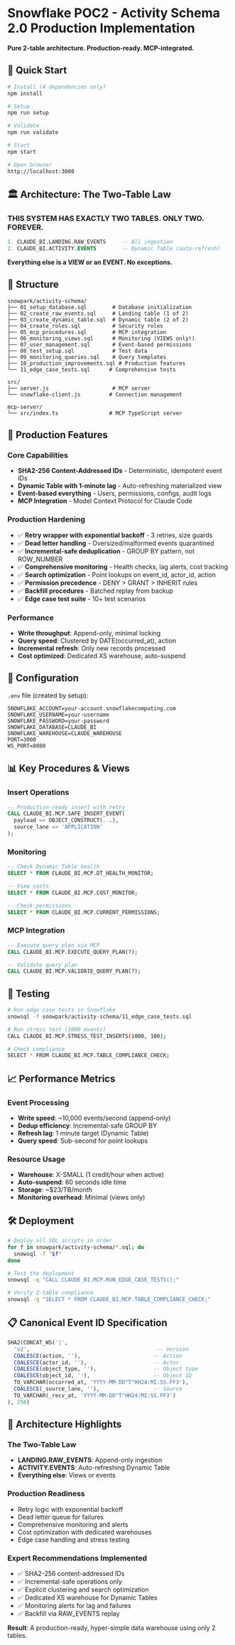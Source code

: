 # Snowflake POC2 - Activity Schema 2.0 Production Implementation

**Pure 2-table architecture. Production-ready. MCP-integrated.**

## 🚀 Quick Start

```bash
# Install (4 dependencies only)
npm install

# Setup
npm run setup

# Validate
npm run validate

# Start
npm start

# Open browser
http://localhost:3000
```

## 🏛️ Architecture: The Two-Table Law

### THIS SYSTEM HAS EXACTLY TWO TABLES. ONLY TWO. FOREVER.

```sql
1. CLAUDE_BI.LANDING.RAW_EVENTS     -- All ingestion
2. CLAUDE_BI.ACTIVITY.EVENTS        -- Dynamic Table (auto-refresh)
```

**Everything else is a VIEW or an EVENT. No exceptions.**

## 📁 Structure

```
snowpark/activity-schema/
├── 01_setup_database.sql        # Database initialization
├── 02_create_raw_events.sql     # Landing table (1 of 2)
├── 03_create_dynamic_table.sql  # Dynamic table (2 of 2)
├── 04_create_roles.sql          # Security roles
├── 05_mcp_procedures.sql        # MCP integration
├── 06_monitoring_views.sql      # Monitoring (VIEWS only!)
├── 07_user_management.sql       # Event-based permissions
├── 08_test_setup.sql            # Test data
├── 09_monitoring_queries.sql    # Query templates
├── 10_production_improvements.sql # Production features
└── 11_edge_case_tests.sql      # Comprehensive tests

src/
├── server.js                    # MCP server
└── snowflake-client.js         # Connection management

mcp-server/
└── src/index.ts                # MCP TypeScript server
```

## 🚀 Production Features

### Core Capabilities
- **SHA2-256 Content-Addressed IDs** - Deterministic, idempotent event IDs
- **Dynamic Table with 1-minute lag** - Auto-refreshing materialized view
- **Event-based everything** - Users, permissions, configs, audit logs
- **MCP Integration** - Model Context Protocol for Claude Code

### Production Hardening
- ✅ **Retry wrapper with exponential backoff** - 3 retries, size guards
- ✅ **Dead letter handling** - Oversized/malformed events quarantined
- ✅ **Incremental-safe deduplication** - GROUP BY pattern, not ROW_NUMBER
- ✅ **Comprehensive monitoring** - Health checks, lag alerts, cost tracking
- ✅ **Search optimization** - Point lookups on event_id, actor_id, action
- ✅ **Permission precedence** - DENY > GRANT > INHERIT rules
- ✅ **Backfill procedures** - Batched replay from backup
- ✅ **Edge case test suite** - 10+ test scenarios

### Performance
- **Write throughput**: Append-only, minimal locking
- **Query speed**: Clustered by DATE(occurred_at), action
- **Incremental refresh**: Only new records processed
- **Cost optimized**: Dedicated XS warehouse, auto-suspend

## 🔧 Configuration

`.env` file (created by setup):
```env
SNOWFLAKE_ACCOUNT=your-account.snowflakecomputing.com
SNOWFLAKE_USERNAME=your-username
SNOWFLAKE_PASSWORD=your-password
SNOWFLAKE_DATABASE=CLAUDE_BI
SNOWFLAKE_WAREHOUSE=CLAUDE_WAREHOUSE
PORT=3000
WS_PORT=8080
```

## 📊 Key Procedures & Views

### Insert Operations
```sql
-- Production-ready insert with retry
CALL CLAUDE_BI.MCP.SAFE_INSERT_EVENT(
  payload => OBJECT_CONSTRUCT(...),
  source_lane => 'APPLICATION'
);
```

### Monitoring
```sql
-- Check Dynamic Table health
SELECT * FROM CLAUDE_BI.MCP.DT_HEALTH_MONITOR;

-- View costs
SELECT * FROM CLAUDE_BI.MCP.COST_MONITOR;

-- Check permissions
SELECT * FROM CLAUDE_BI.MCP.CURRENT_PERMISSIONS;
```

### MCP Integration
```sql
-- Execute query plan via MCP
CALL CLAUDE_BI.MCP.EXECUTE_QUERY_PLAN(?);

-- Validate query plan
CALL CLAUDE_BI.MCP.VALIDATE_QUERY_PLAN(?);
```

## 🧪 Testing

```bash
# Run edge case tests in Snowflake
snowsql -f snowpark/activity-schema/11_edge_case_tests.sql

# Run stress test (1000 events)
CALL CLAUDE_BI.MCP.STRESS_TEST_INSERTS(1000, 100);

# Check compliance
SELECT * FROM CLAUDE_BI.MCP.TABLE_COMPLIANCE_CHECK;
```

## 📈 Performance Metrics

### Event Processing
- **Write speed**: ~10,000 events/second (append-only)
- **Dedup efficiency**: Incremental-safe GROUP BY
- **Refresh lag**: 1 minute target (Dynamic Table)
- **Query speed**: Sub-second for point lookups

### Resource Usage
- **Warehouse**: X-SMALL (1 credit/hour when active)
- **Auto-suspend**: 60 seconds idle time
- **Storage**: ~$23/TB/month
- **Monitoring overhead**: Minimal (views only)

## 🛠️ Deployment

```bash
# Deploy all SQL scripts in order
for f in snowpark/activity-schema/*.sql; do
  snowsql -f "$f"
done

# Test the deployment
snowsql -q "CALL CLAUDE_BI.MCP.RUN_EDGE_CASE_TESTS();"

# Verify 2-table compliance
snowsql -q "SELECT * FROM CLAUDE_BI.MCP.TABLE_COMPLIANCE_CHECK;"
```

## 📋 Canonical Event ID Specification

```sql
SHA2(CONCAT_WS('|',
  'v2',                                        -- Version
  COALESCE(action, ''),                       -- Action
  COALESCE(actor_id, ''),                     -- Actor
  COALESCE(object_type, ''),                  -- Object type
  COALESCE(object_id, ''),                    -- Object ID
  TO_VARCHAR(occurred_at, 'YYYY-MM-DD"T"HH24:MI:SS.FF3'),
  COALESCE(_source_lane, ''),                 -- Source
  TO_VARCHAR(_recv_at, 'YYYY-MM-DD"T"HH24:MI:SS.FF3')
), 256)
```

## 🎉 Architecture Highlights

### The Two-Table Law
- **LANDING.RAW_EVENTS**: Append-only ingestion
- **ACTIVITY.EVENTS**: Auto-refreshing Dynamic Table
- **Everything else**: Views or events

### Production Readiness
- Retry logic with exponential backoff
- Dead letter queue for failures
- Comprehensive monitoring and alerts
- Cost optimization with dedicated warehouses
- Edge case handling and stress testing

### Expert Recommendations Implemented
- ✅ SHA2-256 content-addressed IDs
- ✅ Incremental-safe operations only
- ✅ Explicit clustering and search optimization
- ✅ Dedicated XS warehouse for Dynamic Tables
- ✅ Monitoring alerts for lag and failures
- ✅ Backfill via RAW_EVENTS replay

**Result**: A production-ready, hyper-simple data warehouse using only 2 tables.